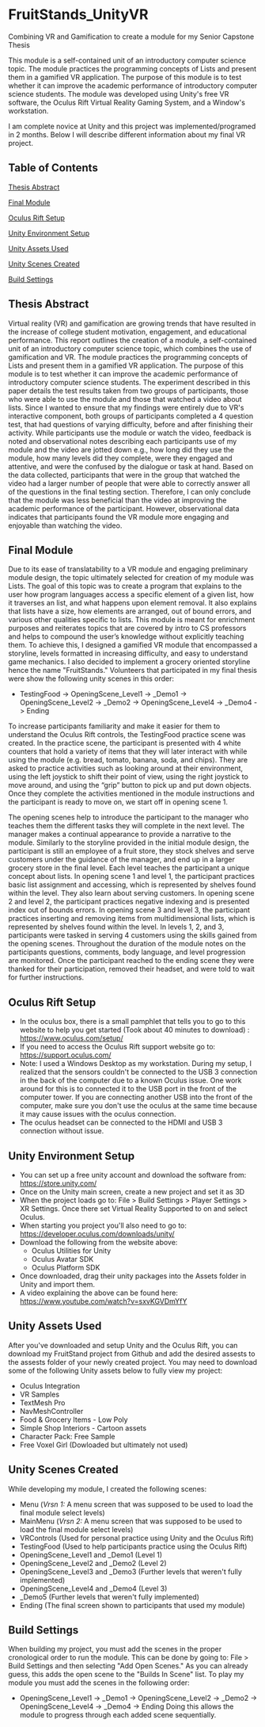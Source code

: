 # FruitStands_UnityVR

Combining VR and Gamification to create a module for my Senior Capstone Thesis

This module is a self-contained unit of an introductory computer science topic. The module practices the programming concepts of Lists and present them in a gamified VR application. The purpose of this module is to test whether it can improve the academic performance of introductory computer science students. The module was developed using Unity's free VR software, the Oculus Rift Virtual Reality Gaming System, and a Window's workstation.

I am complete novice at Unity and this project was implemented/programed in 2 months. Below I will describe different information about my final VR project.


## Table of Contents  
[Thesis Abstract](#thesis-abstract)

[Final Module](#final-module)

[Oculus Rift Setup](#oculus-rift-setup)

[Unity Environment Setup](#unity-environment-setup)

[Unity Assets Used](#unity-assets-used)

[Unity Scenes Created](#unity-scenes-created)

[Build Settings](#build-settings)

## Thesis Abstract

Virtual reality (VR) and gamification are growing trends that have resulted in the increase of college student motivation, engagement, and educational performance. This report outlines the creation of a module, a self-contained unit of an introductory computer science topic, which combines the use of gamification and VR. The module practices the programming concepts of Lists and present them in a gamified VR application. The purpose of this module is to test whether it can improve the academic performance of introductory computer science students. The experiment described in this paper details the test results taken from two groups of participants, those who were able to use the module and those that watched a video about lists. Since I wanted to ensure that my findings were entirely due to VR's interactive component, both groups of participants completed a 4 question test, that had questions of varying difficulty, before and after finishing their activity. While participants use the module or watch the video, feedback is noted and observational notes describing each participants use of my module and the video are jotted down e.g., how long did they use the module, how many levels did they complete, were they engaged and attentive, and were the confused by the dialogue or task at hand. Based on the data collected, participants that were in the group that watched the video had a larger number of people that were able to correctly answer all of the questions in the final testing section. Therefore, I can only conclude that the module was less beneficial than the video at improving the academic performance of the participant. However, observational data indicates that participants found the VR module more engaging and enjoyable than watching the video.

## Final Module

Due to its ease of translatability to a VR module and engaging preliminary module design, the topic ultimately selected for creation of my module was Lists. The goal of this topic was to create a program that explains to the user how program languages access a specific element of a given list, how it traverses an list, and what happens upon element removal. It also explains that lists have a size, how elements are arranged, out of bound errors, and various other qualities specific to lists. This module is meant for enrichment purposes and reiterates topics that are covered by intro to CS professors and helps to compound the user’s knowledge without explicitly teaching them. To achieve this, I designed a gamified VR module that encompassed a storyline, levels formatted in increasing difficulty, and easy to understand game mechanics. I also decided to implement a grocery oriented storyline hence the name "FruitStands." Volunteers that participated in my final thesis were show the following unity scenes in this order:

  - TestingFood -> OpeningScene_Level1 -> _Demo1 -> OpeningScene_Level2 -> _Demo2 -> OpeningScene_Level4 -> _Demo4 -> Ending

To increase participants familiarity and make it easier for them to understand the Oculus Rift controls, the TestingFood practice scene was created. In the practice scene, the participant is presented with 4 white counters that hold a variety of items that they will later interact with while using the module (e.g. bread, tomato, banana, soda, and chips). They are asked to practice activities such as looking around at their environment, using the left joystick to shift their point of view, using the right joystick to move around, and using the “grip” button to pick up and put down objects. Once they complete the activities mentioned in the module instructions and the participant is ready to move on, we start off in opening scene 1.

The opening scenes help to introduce the participant to the manager who teaches them the different tasks they will complete in the next level. The manager makes a continual appearance to provide a narrative to the module. Similarly to the storyline provided in the initial module design, the participant is still an employee of a fruit store, they stock shelves and serve customers under the guidance of the manager, and end up in a larger grocery store in the final level. Each level teaches the participant a unique concept about lists. In opening scene 1 and level 1, the participant practices basic list assignment and accessing, which is represented by shelves found within the level. They also learn about serving customers. In opening scene 2 and level 2, the participant practices negative indexing and is presented index out of bounds errors. In opening scene 3 and level 3, the participant practices inserting and removing items from multidimensional lists, which is represented by shelves found within the level. In levels 1, 2, and 3, participants were tasked in serving 4 customers using the skills gained from the opening scenes. Throughout the duration of the module notes on the participants questions, comments, body language, and level progression are monitored. Once the participant reached to the ending scene they were thanked for their participation, removed their headset, and were told to wait for further instructions.

## Oculus Rift Setup

- In the oculus box, there is a small pamphlet that tells you to go to this website to help you get started (Took about 40 minutes to       download) : https://www.oculus.com/setup/
- If you need to access the Oculus Rift support website go to: https://support.oculus.com/
- Note: I used a Windows Desktop as my workstation. During my setup, I realized that the sensors couldn't be connected to the USB 3         connection in the back of the computer due to a known Oculus issue. One work around for this is to connected it to the USB port in the     front of the computer tower. If you are connecting another USB into the front of the computer, make sure you don't use the oculus at the   same time because it may cause issues with the oculus connection.
- The oculus headset can be connected to the HDMI and USB 3 connection without issue.

## Unity Environment Setup

- You can set up a free unity account and download the software from: https://store.unity.com/
- Once on the Unity main screen, create a new project and set it as 3D
- When the project loads go to: File > Build Settings > Player Settings > XR Settings. Once there set Virtual Reality Supported to on and   select Oculus.
- When starting you project you'll also need to go to: https://developer.oculus.com/downloads/unity/
- Download the following from the website above: 
  - Oculus Utilities for Unity
  - Oculus Avatar SDK
  - Oculus Platform SDK
- Once downloaded, drag their unity packages into the Assets folder in Unity and import them.
- A video explaining the above can be found here: https://www.youtube.com/watch?v=sxvKGVDmYfY

## Unity Assets Used

After you've downloaded and setup Unity and the Oculus Rift, you can download my FruitStand project from Github and add the desired assests to the assests folder of your newly created project. You may need to download some of the following Unity assets below to fully view my project:
  - Oculus Integration
  - VR Samples
  - TextMesh Pro
  - NavMeshController
  - Food & Grocery Items - Low Poly
  - Simple Shop Interiors - Cartoon assets
  - Character Pack: Free Sample
  - Free Voxel Girl (Dowloaded but ultimately not used)

## Unity Scenes Created

While developing my module, I created the following scenes:
  - Menu (*_Vrsn 1:_* A menu screen that was supposed to be used to load the final module select levels)
  - MainMenu (*_Vrsn 2:_* A menu screen that was supposed to be used to load the final module select levels)
  - VRControls (Used for personal practice using Unity and the Oculus Rift)
  - TestingFood (Used to help participants practice using the Oculus Rift)
  - OpeningScene_Level1 and _Demo1 (Level 1)
  - OpeningScene_Level2 and _Demo2 (Level 2)
  - OpeningScene_Level3 and _Demo3 (Further levels that weren't fully implemented)
  - OpeningScene_Level4 and _Demo4 (Level 3)
  - _Demo5 (Further levels that weren't fully implemented)
  - Ending (The final screen shown to participants that used my module)

## Build Settings

When building my project, you must add the scenes in the proper cronological order to run the module. This can be done by going to: File > Build Settings and then selecting "Add Open Scenes." As you can already guess, this adds the open scene to the "Builds In Scene" list. To play my module you must add the scenes in the following order: 
  - OpeningScene_Level1 -> _Demo1 -> OpeningScene_Level2 -> _Demo2 -> OpeningScene_Level4 -> _Demo4 -> Ending
Doing this allows the module to progress through each added scene sequentially.
